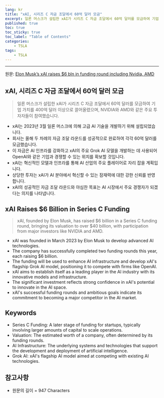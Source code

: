 ```yaml
---
lang: kr
title: "xAI, 시리즈 C 자금 조달에서 60억 달러 모금"
excerpt: 일론 머스크가 설립한 xAI가 시리즈 C 자금 조달에서 60억 달러를 모금하여 기업 가치를 400억 달러 이상으로 끌어올렸으며, NVIDIA와 AMD와 같은 주요 투자자들이 참여했습니다.
published: true
toc: true
toc_sticky: true
toc_label: "Table of Contents"
categories:
    - TSLA
tags:
    - TSLA
---
```


---

  원문: [Elon Musk’s xAI raises $6 bln in funding round including Nvidia, AMD](https://www.investing.com/news/stock-market-news/elon-musks-xai-raises-6-bln-in-funding-round-including-nvidia-amd-3787848)

## xAI, 시리즈 C 자금 조달에서 60억 달러 모금

> 일론 머스크가 설립한 xAI가 시리즈 C 자금 조달에서 60억 달러를 모금하여 기업 가치를 400억 달러 이상으로 끌어올렸으며, NVIDIA와 AMD와 같은 주요 투자자들이 참여했습니다.


- xAI는 2023년 3월 일론 머스크에 의해 고급 AI 기술을 개발하기 위해 설립되었습니다.
- 회사는 올해 두 차례의 자금 조달 라운드를 성공적으로 완료하여 각각 60억 달러를 모금했습니다.
- 이 자금은 AI 인프라를 강화하고 xAI의 주요 Grok AI 모델을 개발하는 데 사용되어 OpenAI와 같은 기업과 경쟁할 수 있는 위치를 확보할 것입니다.
- xAI는 혁신적인 모델과 인프라를 통해 AI 산업의 주요 플레이어로 자리 잡을 계획입니다.
- 상당한 투자는 xAI가 AI 분야에서 혁신할 수 있는 잠재력에 대한 강한 신뢰를 반영합니다.
- xAI의 성공적인 자금 조달 라운드와 야심찬 목표는 AI 시장에서 주요 경쟁자가 되겠다는 의지를 나타냅니다.

## xAI Raises $6 Billion in Series C Funding

> xAI, founded by Elon Musk, has raised $6 billion in a Series C funding round, bringing its valuation to over $40 billion, with participation from major investors like NVIDIA and AMD.


- xAI was founded in March 2023 by Elon Musk to develop advanced AI technologies.
- The company has successfully completed two funding rounds this year, each raising $6 billion.
- The funding will be used to enhance AI infrastructure and develop xAI's flagship Grok AI model, positioning it to compete with firms like OpenAI.
- xAI aims to establish itself as a leading player in the AI industry with its innovative models and infrastructure.
- The significant investment reflects strong confidence in xAI's potential to innovate in the AI space.
- xAI's successful funding rounds and ambitious goals indicate its commitment to becoming a major competitor in the AI market.

## Keywords

- Series C Funding: A later stage of funding for startups, typically involving larger amounts of capital to scale operations.
- Valuation: The estimated worth of a company, often determined by its funding rounds.
- AI Infrastructure: The underlying systems and technologies that support the development and deployment of artificial intelligence.
- Grok AI: xAI's flagship AI model aimed at competing with existing AI technologies.

## 참고사항

- 원문의 길이 = 947 Characters

